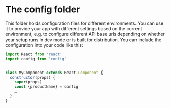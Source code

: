 # The config folder

This folder holds configuration files for different environments.
You can use it to provide your app with different settings based on the
current environment, e.g. to configure different API base urls depending on
whether your setup runs in dev mode or is built for distribution.
You can include the configuration into your code like this:

```javascript
import React from 'react'
import config from 'config'


class MyComponent extends React.Component {
  constructor(props) {
    super(props)
    const {productName} = config
    …
  }
}
```
